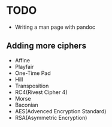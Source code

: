 # TODO
* Writing a man page with pandoc
## Adding more ciphers
* Affine
* Playfair
* One-Time Pad
* Hill
* Transposition
* RC4(Rivest Cipher 4)
* Morse
* Baconian
* AES(Advenced Encryption Standard)
* RSA(Asymmetric Encryption)